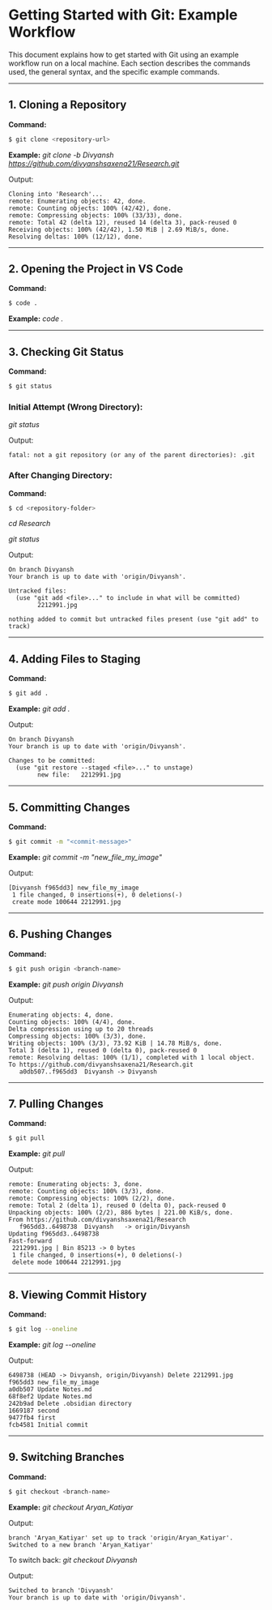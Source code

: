 # Getting Started with Git: Example Workflow

This document explains how to get started with Git using an example workflow run on a local machine. Each section describes the commands used, the general syntax, and the specific example commands.

---

## 1. Cloning a Repository

**Command:**
```bash
$ git clone <repository-url>
```

**Example:**
*git clone -b Divyansh https://github.com/divyanshsaxena21/Research.git*

Output:
```
Cloning into 'Research'...
remote: Enumerating objects: 42, done.
remote: Counting objects: 100% (42/42), done.
remote: Compressing objects: 100% (33/33), done.
remote: Total 42 (delta 12), reused 14 (delta 3), pack-reused 0
Receiving objects: 100% (42/42), 1.50 MiB | 2.69 MiB/s, done.
Resolving deltas: 100% (12/12), done.
```

---

## 2. Opening the Project in VS Code

**Command:**
```bash
$ code .
```

**Example:**
*code .*

---

## 3. Checking Git Status

**Command:**
```bash
$ git status
```

### Initial Attempt (Wrong Directory):
*git status*

Output:
```
fatal: not a git repository (or any of the parent directories): .git
```

### After Changing Directory:
**Command:**
```bash
$ cd <repository-folder>
```

*cd Research*

*git status*

Output:
```
On branch Divyansh
Your branch is up to date with 'origin/Divyansh'.

Untracked files:
  (use "git add <file>..." to include in what will be committed)
        2212991.jpg

nothing added to commit but untracked files present (use "git add" to track)
```

---

## 4. Adding Files to Staging

**Command:**
```bash
$ git add .
```

**Example:**
*git add .*

Output:
```
On branch Divyansh
Your branch is up to date with 'origin/Divyansh'.

Changes to be committed:
  (use "git restore --staged <file>..." to unstage)
        new file:   2212991.jpg
```

---

## 5. Committing Changes

**Command:**
```bash
$ git commit -m "<commit-message>"
```

**Example:**
*git commit -m "new_file_my_image"*

Output:
```
[Divyansh f965dd3] new_file_my_image
 1 file changed, 0 insertions(+), 0 deletions(-)
 create mode 100644 2212991.jpg
```

---

## 6. Pushing Changes

**Command:**
```bash
$ git push origin <branch-name>
```

**Example:**
*git push origin Divyansh*

Output:
```
Enumerating objects: 4, done.
Counting objects: 100% (4/4), done.
Delta compression using up to 20 threads
Compressing objects: 100% (3/3), done.
Writing objects: 100% (3/3), 73.92 KiB | 14.78 MiB/s, done.
Total 3 (delta 1), reused 0 (delta 0), pack-reused 0
remote: Resolving deltas: 100% (1/1), completed with 1 local object.
To https://github.com/divyanshsaxena21/Research.git
   a0db507..f965dd3  Divyansh -> Divyansh
```

---

## 7. Pulling Changes

**Command:**
```bash
$ git pull
```

**Example:**
*git pull*

Output:
```
remote: Enumerating objects: 3, done.
remote: Counting objects: 100% (3/3), done.
remote: Compressing objects: 100% (2/2), done.
remote: Total 2 (delta 1), reused 0 (delta 0), pack-reused 0
Unpacking objects: 100% (2/2), 886 bytes | 221.00 KiB/s, done.
From https://github.com/divyanshsaxena21/Research
   f965dd3..6498738  Divyansh   -> origin/Divyansh
Updating f965dd3..6498738
Fast-forward
 2212991.jpg | Bin 85213 -> 0 bytes
 1 file changed, 0 insertions(+), 0 deletions(-)
 delete mode 100644 2212991.jpg
```

---

## 8. Viewing Commit History

**Command:**
```bash
$ git log --oneline
```

**Example:**
*git log --oneline*

Output:
```
6498738 (HEAD -> Divyansh, origin/Divyansh) Delete 2212991.jpg
f965dd3 new_file_my_image
a0db507 Update Notes.md
68f8ef2 Update Notes.md
242b9ad Delete .obsidian directory
1669187 second
9477fb4 first
fcb4581 Initial commit
```

---

## 9. Switching Branches

**Command:**
```bash
$ git checkout <branch-name>
```

**Example:**
*git checkout Aryan_Katiyar*

Output:
```
branch 'Aryan_Katiyar' set up to track 'origin/Aryan_Katiyar'.
Switched to a new branch 'Aryan_Katiyar'
```

To switch back:
*git checkout Divyansh*

Output:
```
Switched to branch 'Divyansh'
Your branch is up to date with 'origin/Divyansh'.
